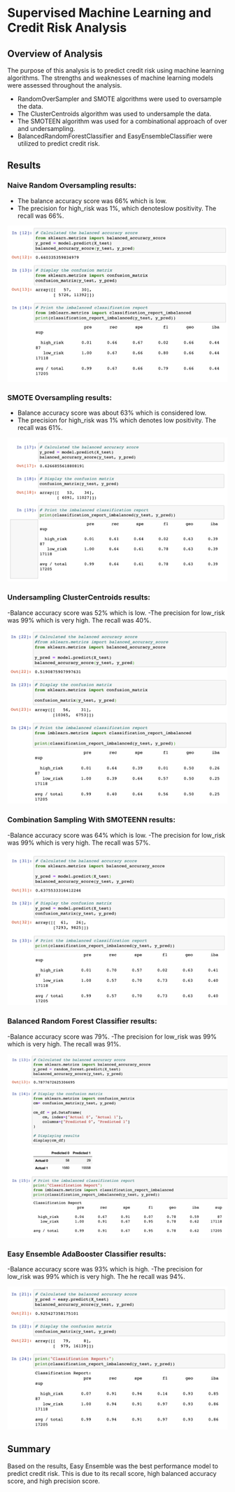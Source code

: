 # Supervised Machine Learning and Credit Risk Analysis

## Overview of Analysis
The purpose of this analysis is to predict credit risk using machine learning algorithms. The strengths and weaknesses of machine learning models were assessed throughout the analysis. 

- RandomOverSampler and SMOTE algorithms were used to oversample the data. 
- The ClusterCentroids algorithm was used to undersample the data. 
- The SMOTEEN algorithm was used for a combinational approach of over and undersampling. 
- BalancedRandomForestClassifier and EasyEnsembleClassifier were utilized to predict credit risk. 

## Results

### Naive Random Oversampling results: 
- The balance accuracy score was 66% which is low.
- The precision for high_risk was 1%, which denoteslow positivity. The recall was 66%.

![Naive Random](/naive_random.png)

### SMOTE Oversampling results:
- Balance accuracy score was about 63% which is considered low.
- The precision for high_risk was 1% which denotes low positivity. The recall was 61%.

![Oversampling](/oversampling.png)

### Undersampling ClusterCentroids results:
-Balance accuracy score was 52% which is low.
-The precision for low_risk was 99% which is very high. The recall was 40%.

![undersampling](/undersampling.png)

### Combination Sampling With SMOTEENN results:
-Balance accuracy score was 64% which is low.
-The precision for low_risk was 99% which is very high. The recall was 57%.

![combination](/combination.png)

### Balanced Random Forest Classifier results:
-Balance accuracy score was 79%.
-The precision for low_risk was 99% which is very high. The recall was 91%.

![Random Forest](/random_forest.png)

### Easy Ensemble AdaBooster Classifier results:
-Balance accuracy score was 93% which is high.
-The precision for low_risk was 99% which is very high. The he recall was 94%.

![Easy Ensemble](/easy_ensemble.png)

## Summary 
Based on the results, Easy Ensemble was the best performance model to predict credit risk. This is due to its recall score, high balanced accuracy score, and high precision score. 
